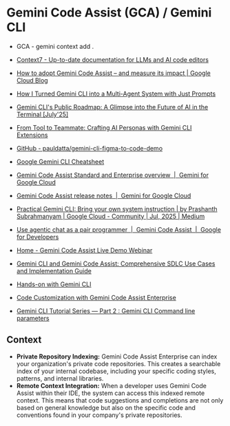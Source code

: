 # Gemini Code Assist (GCA) / Gemini CLI

- GCA - gemini context add .
- [Context7 - Up-to-date documentation for LLMs and AI code editors](https://context7.com/?q=python)

- [How to adopt Gemini Code Assist – and measure its impact \| Google Cloud Blog](https://cloud.google.com/blog/products/application-development/how-to-adopt-gemini-code-assist-and-measure-its-impact)
- [How I Turned Gemini CLI into a Multi-Agent System with Just Prompts](https://aipositive.substack.com/p/how-i-turned-gemini-cli-into-a-multi)
- [Gemini CLI's Public Roadmap: A Glimpse into the Future of AI in the Terminal \[July'25\]](https://aipositive.substack.com/p/gemini-clis-public-roadmap-a-glimpse)
- [From Tool to Teammate: Crafting AI Personas with Gemini CLI Extensions](https://aipositive.substack.com/p/from-tool-to-teammate-crafting-ai)
- [GitHub - pauldatta/gemini-cli-figma-to-code-demo](https://github.com/pauldatta/gemini-cli-figma-to-code-demo)
- [Google Gemini CLI Cheatsheet](https://www.philschmid.de/gemini-cli-cheatsheet)
- [Gemini Code Assist Standard and Enterprise overview  \|  Gemini for Google Cloud](https://cloud.google.com/gemini/docs/codeassist/overview)
- [Gemini Code Assist release notes  \|  Gemini for Google Cloud](https://cloud.google.com/gemini/docs/codeassist/release-notes)
- [Practical Gemini CLI: Bring your own system instruction \| by Prashanth Subrahmanyam \| Google Cloud - Community \| Jul, 2025 \| Medium](https://medium.com/google-cloud/practical-gemini-cli-bring-your-own-system-instruction-19ea7f07faa2)
- [Use agentic chat as a pair programmer  \|  Gemini Code Assist  \|  Google for Developers](https://developers.google.com/gemini-code-assist/docs/use-agentic-chat-pair-programmer)
- [Home - Gemini Code Assist Live Demo Webinar](https://cloudonair.withgoogle.com/events/gemini-code-assist-apac-fy25q3)
- [Gemini CLI and Gemini Code Assist: Comprehensive SDLC Use Cases and Implementation Guide](https://medium.com/@rishabh96b/gemini-cli-and-gemini-code-assist-comprehensive-sdlc-use-cases-and-implementation-guide-d3570249554d)
- [Hands-on with Gemini CLI](https://codelabs.developers.google.com/gemini-cli-hands-on#0)
- [Code Customization with Gemini Code Assist Enterprise](https://codelabs.developers.google.com/codelabs/code-assist-enterprise#0)
- [Gemini CLI Tutorial Series — Part 2 : Gemini CLI Command line parameters](https://medium.com/google-cloud/gemini-cli-tutorial-series-part-2-gemini-cli-command-line-parameters-e64e21b157be)

## Context

- **Private Repository Indexing:** Gemini Code Assist Enterprise can index your organization's private code repositories. This creates a searchable index of your internal codebase, including your specific coding styles, patterns, and internal libraries.
- **Remote Context Integration:** When a developer uses Gemini Code Assist within their IDE, the system can access this indexed remote context. This means that code suggestions and completions are not only based on general knowledge but also on the specific code and conventions found in your company's private repositories.
